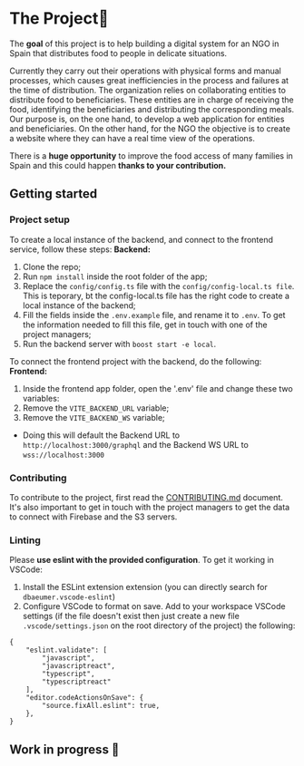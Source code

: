 # The Project🎯

The **goal** of this project is to help building a digital system for an NGO in Spain that distributes food to people in delicate situations.

Currently they carry out their operations with physical forms and manual processes, which causes great inefficiencies in the process and failures at the time of distribution. The organization relies on collaborating entities to distribute food to beneficiaries. These entities are in charge of receiving the food, identifying the beneficiaries and distributing the corresponding meals.
Our purpose is, on the one hand, to develop a web application for entities and beneficiaries. On the other hand, for the NGO the objective is to create a website where they can have a real time view of the operations.

There is a **huge opportunity** to improve the food access of many families in Spain and this could happen **thanks to your contribution.**

## Getting started

### Project setup

To create a local instance of the backend, and connect to the frontend service, follow these steps:
**Backend:**

1. Clone the repo;
2. Run `npm install` inside the root folder of the app;
3. Replace the `config/config.ts` file with the `config/config-local.ts file`. This is teporary, bt the config-local.ts file has the right code to create a local instance of the backend;
4. Fill the fields inside the `.env.example` file, and rename it to `.env`. To get the information needed to fill this file, get in touch with one of the project managers;
5. Run the backend server with `boost start -e local`.

To connect the frontend project with the backend, do the following:
**Frontend:**

1. Inside the frontend app folder, open the '.env' file and change these two variables:
1. Remove the `VITE_BACKEND_URL` variable;
1. Remove the `VITE_BACKEND_WS` variable;

- Doing this will default the Backend URL to `http://localhost:3000/graphql` and the Backend WS URL to `wss://localhost:3000`

### Contributing

To contribute to the project, first read the [CONTRIBUTING.md](https://github.com/TheTributeCommunity/fesbal-backend/blob/main/CONTRIBUTING.md 'CONTRIBUTING.md') document.
It's also important to get in touch with the project managers to get the data to connect with Firebase and the S3 servers.

### Linting

Please **use eslint with the provided configuration**. To get it working in VSCode:

1. Install the ESLint extension extension (you can directly search for `dbaeumer.vscode-eslint`)
2. Configure VSCode to format on save. Add to your workspace VSCode settings (if the file doesn't exist then just create a new file `.vscode/settings.json` on the root directory of the project) the following:

```
{
    "eslint.validate": [
        "javascript",
        "javascriptreact",
        "typescript",
        "typescriptreact"
    ],
    "editor.codeActionsOnSave": {
        "source.fixAll.eslint": true,
    },
}
```

## Work in progress 🚧
